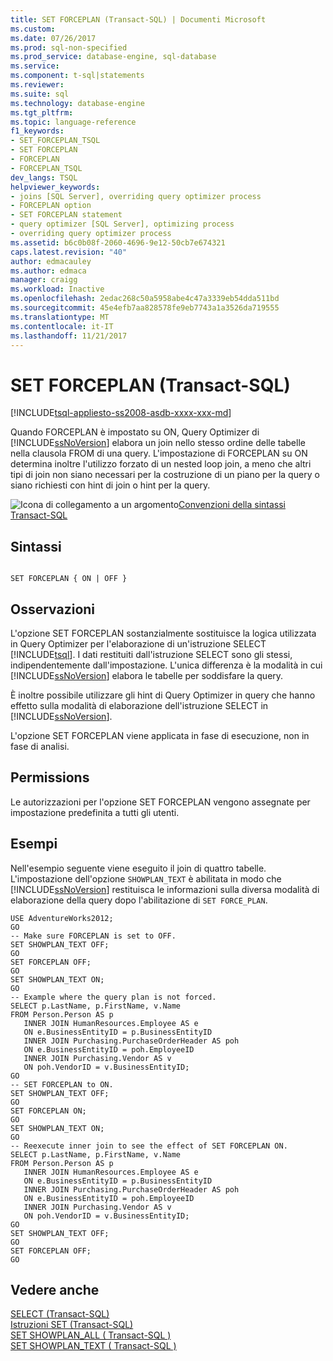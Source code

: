 ```yaml
---
title: SET FORCEPLAN (Transact-SQL) | Documenti Microsoft
ms.custom: 
ms.date: 07/26/2017
ms.prod: sql-non-specified
ms.prod_service: database-engine, sql-database
ms.service: 
ms.component: t-sql|statements
ms.reviewer: 
ms.suite: sql
ms.technology: database-engine
ms.tgt_pltfrm: 
ms.topic: language-reference
f1_keywords:
- SET_FORCEPLAN_TSQL
- SET FORCEPLAN
- FORCEPLAN
- FORCEPLAN_TSQL
dev_langs: TSQL
helpviewer_keywords:
- joins [SQL Server], overriding query optimizer process
- FORCEPLAN option
- SET FORCEPLAN statement
- query optimizer [SQL Server], optimizing process
- overriding query optimizer process
ms.assetid: b6c0b08f-2060-4696-9e12-50cb7e674321
caps.latest.revision: "40"
author: edmacauley
ms.author: edmaca
manager: craigg
ms.workload: Inactive
ms.openlocfilehash: 2edac268c50a5958abe4c47a3339eb54dda511bd
ms.sourcegitcommit: 45e4efb7aa828578fe9eb7743a1a3526da719555
ms.translationtype: MT
ms.contentlocale: it-IT
ms.lasthandoff: 11/21/2017
---
```

# <a name="set-forceplan-transact-sql"></a>SET FORCEPLAN (Transact-SQL)
[!INCLUDE[tsql-appliesto-ss2008-asdb-xxxx-xxx-md](../../includes/tsql-appliesto-ss2008-asdb-xxxx-xxx-md.md)]

  Quando FORCEPLAN è impostato su ON, Query Optimizer di [!INCLUDE[ssNoVersion](../../includes/ssnoversion-md.md)] elabora un join nello stesso ordine delle tabelle nella clausola FROM di una query. L'impostazione di FORCEPLAN su ON determina inoltre l'utilizzo forzato di un nested loop join, a meno che altri tipi di join non siano necessari per la costruzione di un piano per la query o siano richiesti con hint di join o hint per la query.  
  
 ![Icona di collegamento a un argomento](../../database-engine/configure-windows/media/topic-link.gif "Icona di collegamento a un argomento")[Convenzioni della sintassi Transact-SQL](../../t-sql/language-elements/transact-sql-syntax-conventions-transact-sql.md)  
  
## <a name="syntax"></a>Sintassi  
  
```  
  
SET FORCEPLAN { ON | OFF }  
```  
  
## <a name="remarks"></a>Osservazioni  
 L'opzione SET FORCEPLAN sostanzialmente sostituisce la logica utilizzata in Query Optimizer per l'elaborazione di un'istruzione SELECT [!INCLUDE[tsql](../../includes/tsql-md.md)]. I dati restituiti dall'istruzione SELECT sono gli stessi, indipendentemente dall'impostazione. L'unica differenza è la modalità in cui [!INCLUDE[ssNoVersion](../../includes/ssnoversion-md.md)] elabora le tabelle per soddisfare la query.  
  
 È inoltre possibile utilizzare gli hint di Query Optimizer in query che hanno effetto sulla modalità di elaborazione dell'istruzione SELECT in [!INCLUDE[ssNoVersion](../../includes/ssnoversion-md.md)].  
  
 L'opzione SET FORCEPLAN viene applicata in fase di esecuzione, non in fase di analisi.  
  
## <a name="permissions"></a>Permissions  
 Le autorizzazioni per l'opzione SET FORCEPLAN vengono assegnate per impostazione predefinita a tutti gli utenti.  
  
## <a name="examples"></a>Esempi  
 Nell'esempio seguente viene eseguito il join di quattro tabelle. L'impostazione dell'opzione `SHOWPLAN_TEXT` è abilitata in modo che [!INCLUDE[ssNoVersion](../../includes/ssnoversion-md.md)] restituisca le informazioni sulla diversa modalità di elaborazione della query dopo l'abilitazione di `SET FORCE_PLAN`.  
  
```  
USE AdventureWorks2012;  
GO  
-- Make sure FORCEPLAN is set to OFF.  
SET SHOWPLAN_TEXT OFF;  
GO  
SET FORCEPLAN OFF;  
GO  
SET SHOWPLAN_TEXT ON;  
GO  
-- Example where the query plan is not forced.  
SELECT p.LastName, p.FirstName, v.Name  
FROM Person.Person AS p  
   INNER JOIN HumanResources.Employee AS e  
   ON e.BusinessEntityID = p.BusinessEntityID  
   INNER JOIN Purchasing.PurchaseOrderHeader AS poh  
   ON e.BusinessEntityID = poh.EmployeeID  
   INNER JOIN Purchasing.Vendor AS v  
   ON poh.VendorID = v.BusinessEntityID;  
GO  
-- SET FORCEPLAN to ON.  
SET SHOWPLAN_TEXT OFF;  
GO  
SET FORCEPLAN ON;  
GO  
SET SHOWPLAN_TEXT ON;  
GO  
-- Reexecute inner join to see the effect of SET FORCEPLAN ON.  
SELECT p.LastName, p.FirstName, v.Name  
FROM Person.Person AS p  
   INNER JOIN HumanResources.Employee AS e   
   ON e.BusinessEntityID = p.BusinessEntityID  
   INNER JOIN Purchasing.PurchaseOrderHeader AS poh  
   ON e.BusinessEntityID = poh.EmployeeID  
   INNER JOIN Purchasing.Vendor AS v  
   ON poh.VendorID = v.BusinessEntityID;  
GO  
SET SHOWPLAN_TEXT OFF;  
GO  
SET FORCEPLAN OFF;  
GO  
```  
  
## <a name="see-also"></a>Vedere anche  
 [SELECT &#40;Transact-SQL&#41;](../../t-sql/queries/select-transact-sql.md)   
 [Istruzioni SET &#40;Transact-SQL&#41;](../../t-sql/statements/set-statements-transact-sql.md)   
 [SET SHOWPLAN_ALL &#40; Transact-SQL &#41;](../../t-sql/statements/set-showplan-all-transact-sql.md)   
 [SET SHOWPLAN_TEXT &#40; Transact-SQL &#41;](../../t-sql/statements/set-showplan-text-transact-sql.md)  
  
  
